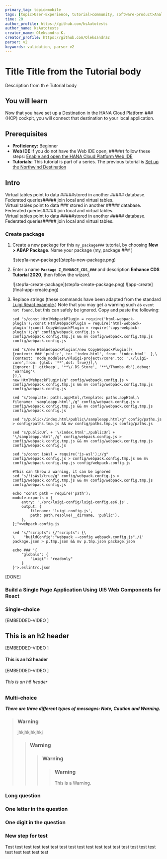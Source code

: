 ```yaml
---
primary_tag: topic>mobile
tags: [topic>User-Experience, tutorial>community, software-product>Analytics, tutorial>beginner]
time: 20
author_profile: https://github.com/ksAutotests
author_name: ksAutotests
creator_name: Oleksandra K.
creator_profile: https://github.com/Oleksandra2
parser: v2
keywords: validation, parser v2
---
```


# Title Title from the Tutorial body
<!-- description --> Description from th e Tutorial body

## You will learn  
Now that you have set up a Destination in the HANA Cloud Platform ### (HCP) cockpit, you will connect that destination to your local application.  

## Prerequisites  
 - **Proficiency:** Beginner 
 - **Web IDE** If you do not have the Web IDE open, #####) follow these steps: [Enable and open the HANA Cloud Platform Web IDE](https://go.sap.com/developer/tutorials/sapui5-webide-open-webide.html)
 - **Tutorials:** This tutorial is part of a series. The previous tutorial is [Set up the Northwind Destination](https://go.sap.com/developer/tutorials/hcp-create-destination.html)


## Intro

Virtual tables point to data #####stored in another ##### database.  Federated queries##### join local and virtual tables.  
Virtual tables point to data ### stored in another ##### database.  Federated queries##### join local and virtual tables.  
Virtual tables point to data #####stored in another ##### database.  Federated queries##### join local and virtual tables.  


### Create package

1. Create a new package for this `my_package###` tutorial, by choosing **New > ABAP Package**.
Name your package (my_package ### )

    <!-- border --> ![step1a-new-package](step1a-new-package.png)

2. Enter a name **`Package Z_ENHANCE_CDS_###`** and description **Enhance CDS Tutorial 2020**, then follow the wizard.

    <!-- border; size:250px --> ![step1a-create-package](step1a-create-package.png)

    <!-- border --> ![app-create](final-app-create.png)
    
3. Replace strings (these commands have been adapted from the standard [Luigi React example](https://github.com/SAP/luigi/blob/master/scripts/setup/react.sh).) Note that you may get a warning such as `event not found`, but this can safely be ignored. Copy and paste the following:

    ```Shell [2,5,7,10,12]
    sed "s/const HtmlWebpackPlugin = require('html-webpack-plugin');/const HtmlWebpackPlugin = require('html-webpack-plugin');const CopyWebpackPlugin = require('copy-webpack-plugin');/g" config/webpack.config.js > config/webpack.config.tmp.js && mv config/webpack.config.tmp.js config/webpack.config.js

    sed "s/new HtmlWebpackPlugin(/new CopyWebpackPlugin([\
    {context: ### 'public', to: 'index.html', from: 'index.html'  },\
    {context: 'node_modules\/@luigi-project\/core',to: '.\/luigi-core',from: {glob: '**',dot: true}}],\
    {ignore: ['.gitkeep', '**\/.DS_Store', '**\/Thumbs.db'],debug: 'warning'\
    }),\
    new HtmlWebpackPlugin(/g" config/webpack.config.js > config/webpack.config.tmp.js && mv config/webpack.config.tmp.js config/webpack.config.js

    sed "s/template: paths.appHtml,/template: paths.appHtml,\
    filename: 'sampleapp.html',/g" config/webpack.config.js > config/webpack.config.tmp.js && mv config/webpack.config.tmp.js config/webpack.config.js

    sed "s/public\/index.html/public\/sampleapp.html/g" config/paths.js > config/paths.tmp.js && mv config/paths.tmp.js config/paths.js

    sed "s/publicUrl + '\/index.html',/publicUrl + '\/sampleapp.html',/g" config/webpack.config.js > config/webpack.config.tmp.js && mv config/webpack.config.tmp.js config/webpack.config.js

    sed "s/const isWsl = require('is-wsl');//g" config/webpack.config.js > config/webpack.config.tmp.js && mv config/webpack.config.tmp.js config/webpack.config.js

    #This can throw a warning, it can be ignored
    sed "s/!isWsl/true/g" config/webpack.config.js > config/webpack.config.tmp.js && mv config/webpack.config.tmp.js config/webpack.config.js

    echo "const path = require('path');
    module.exports = {
        entry: './src/luigi-config/luigi-config.es6.js',
        output: {
            filename: 'luigi-config.js',
            path: path.resolve(__dirname, 'public'),
        },
    };">webpack.config.js

    sed 's/"scripts": {/"scripts": {\
    \    "buildConfig":"webpack --config webpack.config.js",/1' package.json > p.tmp.json && mv p.tmp.json package.json

    echo ### '{
        "globals": {
            "Luigi": "readonly"
        }
    }'>.eslintrc.json
    ```

[DONE]

### Build a Single Page Application Using UI5 Web Components for React 
   
### Single-choice 

[EMBEDDED-VIDEO [](/content/dam/site/sapcom/multimedia/2017/12/746085f5-e27c-0010-82c7-eda71af511fa.mp4)]
## This is an h2 header

[EMBEDDED-VIDEO [](/content/dam/site/sapcom/multimedia/2017/12/746085f5-e27c-0010-82c7-eda71af511fa.mp4)]
#### This is an h3 header

[EMBEDDED-VIDEO [](/content/dam/site/sapcom/multimedia/2017/12/746085f5-e27c-0010-82c7-eda71af511fa.mp4)]
###### This is an h6 header
 
### Multi-choice 

***There are three different types of messages: Note, Caution and Warning.***

>### Warning
>jhkjhkjhkjhkj
>>### Warning
>>>### Warning
>>>>### Warning
>>>>This is a Warning. 

### Long question 

### One letter in the question

### One digit in the question

### New step for test
Test test test test test test test test test test test test test test test test test test test test test test 
 

